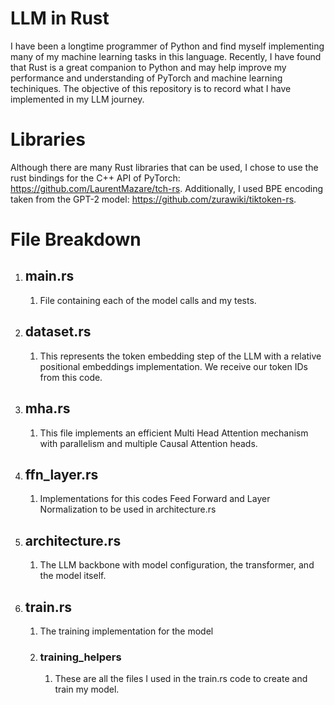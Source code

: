 # LLM in Rust
I have been a longtime programmer of Python and find myself implementing many of my machine learning tasks in this language. Recently, I have found that Rust is a great companion to Python and may help improve my performance and understanding of PyTorch and machine learning techiniques. The objective of this repository is to record what I have implemented in my LLM journey.

# Libraries
Although there are many Rust libraries that can be used, I chose to use the rust bindings for the C++ API of PyTorch: https://github.com/LaurentMazare/tch-rs.
Additionally, I used BPE encoding taken from the GPT-2 model: https://github.com/zurawiki/tiktoken-rs.

# File Breakdown
1. ## main.rs
   1. File containing each of the model calls and my tests.
1. ## dataset.rs
   1. This represents the token embedding step of the LLM with a relative positional embeddings implementation. We receive our token IDs from this code.
1. ## mha.rs
   1. This file implements an efficient Multi Head Attention mechanism with parallelism and multiple Causal Attention heads.
1. ## ffn_layer.rs
   1. Implementations for this codes Feed Forward and Layer Normalization to be used in architecture.rs
1. ## architecture.rs
   1. The LLM backbone with model configuration, the transformer, and the model itself.
1. ## train.rs
   1. The training implementation for the model
   1. ### training_helpers
      1. These are all the files I used in the train.rs code to create and train my model.



